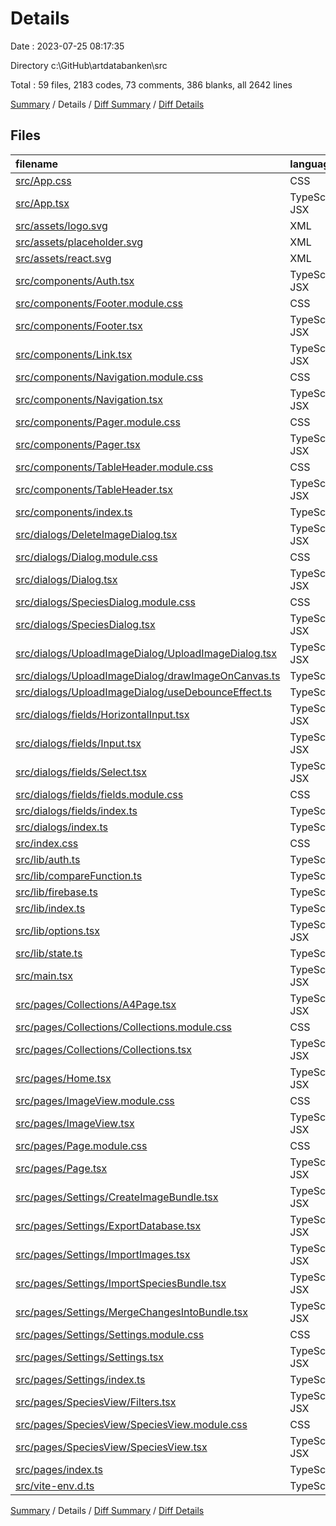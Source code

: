 # Details

Date : 2023-07-25 08:17:35

Directory c:\\GitHub\\artdatabanken\\src

Total : 59 files,  2183 codes, 73 comments, 386 blanks, all 2642 lines

[Summary](results.md) / Details / [Diff Summary](diff.md) / [Diff Details](diff-details.md)

## Files
| filename | language | code | comment | blank | total |
| :--- | :--- | ---: | ---: | ---: | ---: |
| [src/App.css](/src/App.css) | CSS | 3 | 0 | 1 | 4 |
| [src/App.tsx](/src/App.tsx) | TypeScript JSX | 30 | 16 | 8 | 54 |
| [src/assets/logo.svg](/src/assets/logo.svg) | XML | 1 | 0 | 0 | 1 |
| [src/assets/placeholder.svg](/src/assets/placeholder.svg) | XML | 1 | 0 | 0 | 1 |
| [src/assets/react.svg](/src/assets/react.svg) | XML | 1 | 0 | 0 | 1 |
| [src/components/Auth.tsx](/src/components/Auth.tsx) | TypeScript JSX | 19 | 0 | 4 | 23 |
| [src/components/Footer.module.css](/src/components/Footer.module.css) | CSS | 5 | 0 | 2 | 7 |
| [src/components/Footer.tsx](/src/components/Footer.tsx) | TypeScript JSX | 8 | 0 | 2 | 10 |
| [src/components/Link.tsx](/src/components/Link.tsx) | TypeScript JSX | 17 | 0 | 2 | 19 |
| [src/components/Navigation.module.css](/src/components/Navigation.module.css) | CSS | 3 | 0 | 1 | 4 |
| [src/components/Navigation.tsx](/src/components/Navigation.tsx) | TypeScript JSX | 58 | 0 | 4 | 62 |
| [src/components/Pager.module.css](/src/components/Pager.module.css) | CSS | 20 | 0 | 5 | 25 |
| [src/components/Pager.tsx](/src/components/Pager.tsx) | TypeScript JSX | 32 | 0 | 8 | 40 |
| [src/components/TableHeader.module.css](/src/components/TableHeader.module.css) | CSS | 8 | 0 | 2 | 10 |
| [src/components/TableHeader.tsx](/src/components/TableHeader.tsx) | TypeScript JSX | 35 | 0 | 6 | 41 |
| [src/components/index.ts](/src/components/index.ts) | TypeScript | 7 | 0 | 2 | 9 |
| [src/dialogs/DeleteImageDialog.tsx](/src/dialogs/DeleteImageDialog.tsx) | TypeScript JSX | 81 | 2 | 12 | 95 |
| [src/dialogs/Dialog.module.css](/src/dialogs/Dialog.module.css) | CSS | 8 | 0 | 2 | 10 |
| [src/dialogs/Dialog.tsx](/src/dialogs/Dialog.tsx) | TypeScript JSX | 52 | 3 | 11 | 66 |
| [src/dialogs/SpeciesDialog.module.css](/src/dialogs/SpeciesDialog.module.css) | CSS | 18 | 0 | 3 | 21 |
| [src/dialogs/SpeciesDialog.tsx](/src/dialogs/SpeciesDialog.tsx) | TypeScript JSX | 156 | 3 | 24 | 183 |
| [src/dialogs/UploadImageDialog/UploadImageDialog.tsx](/src/dialogs/UploadImageDialog/UploadImageDialog.tsx) | TypeScript JSX | 156 | 2 | 27 | 185 |
| [src/dialogs/UploadImageDialog/drawImageOnCanvas.ts](/src/dialogs/UploadImageDialog/drawImageOnCanvas.ts) | TypeScript | 30 | 0 | 5 | 35 |
| [src/dialogs/UploadImageDialog/useDebounceEffect.ts](/src/dialogs/UploadImageDialog/useDebounceEffect.ts) | TypeScript | 11 | 1 | 3 | 15 |
| [src/dialogs/fields/HorizontalInput.tsx](/src/dialogs/fields/HorizontalInput.tsx) | TypeScript JSX | 34 | 0 | 3 | 37 |
| [src/dialogs/fields/Input.tsx](/src/dialogs/fields/Input.tsx) | TypeScript JSX | 26 | 0 | 3 | 29 |
| [src/dialogs/fields/Select.tsx](/src/dialogs/fields/Select.tsx) | TypeScript JSX | 29 | 0 | 3 | 32 |
| [src/dialogs/fields/fields.module.css](/src/dialogs/fields/fields.module.css) | CSS | 6 | 0 | 1 | 7 |
| [src/dialogs/fields/index.ts](/src/dialogs/fields/index.ts) | TypeScript | 4 | 0 | 2 | 6 |
| [src/dialogs/index.ts](/src/dialogs/index.ts) | TypeScript | 5 | 0 | 2 | 7 |
| [src/index.css](/src/index.css) | CSS | 48 | 4 | 8 | 60 |
| [src/lib/auth.ts](/src/lib/auth.ts) | TypeScript | 21 | 2 | 6 | 29 |
| [src/lib/compareFunction.ts](/src/lib/compareFunction.ts) | TypeScript | 30 | 3 | 10 | 43 |
| [src/lib/firebase.ts](/src/lib/firebase.ts) | TypeScript | 138 | 16 | 27 | 181 |
| [src/lib/index.ts](/src/lib/index.ts) | TypeScript | 4 | 0 | 3 | 7 |
| [src/lib/options.tsx](/src/lib/options.tsx) | TypeScript JSX | 59 | 0 | 10 | 69 |
| [src/lib/state.ts](/src/lib/state.ts) | TypeScript | 107 | 8 | 15 | 130 |
| [src/main.tsx](/src/main.tsx) | TypeScript JSX | 10 | 0 | 2 | 12 |
| [src/pages/Collections/A4Page.tsx](/src/pages/Collections/A4Page.tsx) | TypeScript JSX | 46 | 1 | 10 | 57 |
| [src/pages/Collections/Collections.module.css](/src/pages/Collections/Collections.module.css) | CSS | 62 | 1 | 10 | 73 |
| [src/pages/Collections/Collections.tsx](/src/pages/Collections/Collections.tsx) | TypeScript JSX | 45 | 0 | 9 | 54 |
| [src/pages/Home.tsx](/src/pages/Home.tsx) | TypeScript JSX | 35 | 0 | 4 | 39 |
| [src/pages/ImageView.module.css](/src/pages/ImageView.module.css) | CSS | 22 | 0 | 5 | 27 |
| [src/pages/ImageView.tsx](/src/pages/ImageView.tsx) | TypeScript JSX | 90 | 1 | 17 | 108 |
| [src/pages/Page.module.css](/src/pages/Page.module.css) | CSS | 11 | 0 | 3 | 14 |
| [src/pages/Page.tsx](/src/pages/Page.tsx) | TypeScript JSX | 35 | 0 | 4 | 39 |
| [src/pages/Settings/CreateImageBundle.tsx](/src/pages/Settings/CreateImageBundle.tsx) | TypeScript JSX | 42 | 0 | 8 | 50 |
| [src/pages/Settings/ExportDatabase.tsx](/src/pages/Settings/ExportDatabase.tsx) | TypeScript JSX | 58 | 2 | 11 | 71 |
| [src/pages/Settings/ImportImages.tsx](/src/pages/Settings/ImportImages.tsx) | TypeScript JSX | 82 | 0 | 8 | 90 |
| [src/pages/Settings/ImportSpeciesBundle.tsx](/src/pages/Settings/ImportSpeciesBundle.tsx) | TypeScript JSX | 66 | 1 | 12 | 79 |
| [src/pages/Settings/MergeChangesIntoBundle.tsx](/src/pages/Settings/MergeChangesIntoBundle.tsx) | TypeScript JSX | 40 | 4 | 9 | 53 |
| [src/pages/Settings/Settings.module.css](/src/pages/Settings/Settings.module.css) | CSS | 12 | 0 | 1 | 13 |
| [src/pages/Settings/Settings.tsx](/src/pages/Settings/Settings.tsx) | TypeScript JSX | 31 | 0 | 2 | 33 |
| [src/pages/Settings/index.ts](/src/pages/Settings/index.ts) | TypeScript | 16 | 0 | 6 | 22 |
| [src/pages/SpeciesView/Filters.tsx](/src/pages/SpeciesView/Filters.tsx) | TypeScript JSX | 84 | 2 | 18 | 104 |
| [src/pages/SpeciesView/SpeciesView.module.css](/src/pages/SpeciesView/SpeciesView.module.css) | CSS | 7 | 0 | 2 | 9 |
| [src/pages/SpeciesView/SpeciesView.tsx](/src/pages/SpeciesView/SpeciesView.tsx) | TypeScript JSX | 111 | 0 | 14 | 125 |
| [src/pages/index.ts](/src/pages/index.ts) | TypeScript | 7 | 0 | 3 | 10 |
| [src/vite-env.d.ts](/src/vite-env.d.ts) | TypeScript | 0 | 1 | 1 | 2 |

[Summary](results.md) / Details / [Diff Summary](diff.md) / [Diff Details](diff-details.md)